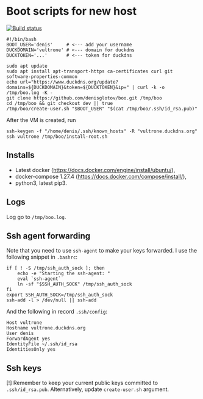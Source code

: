 Boot scripts for new host
=========================

[![Build status]](https://travis-ci.org/denisglotov/boo)

[Build status]: https://travis-ci.org/denisglotov/boo.svg?branch=master

``` shell
#!/bin/bash
BOOT_USER='denis'     # <--- add your username
DUCKDOMAIN='vultrone' # <--- domain for duckdns
DUCKTOKEN='...'       # <--- token for duckdns

sudo apt update
sudo apt install apt-transport-https ca-certificates curl git software-properties-common
echo url="https://www.duckdns.org/update?domains=${DUCKDOMAIN}&token=${DUCKTOKEN}&ip=" | curl -k -o /tmp/boo.log -K -
git clone https://github.com/denisglotov/boo.git /tmp/boo
cd /tmp/boo && git checkout dev || true
/tmp/boo/create-user.sh "$BOOT_USER" "$(cat /tmp/boo/.ssh/id_rsa.pub)"
```

After the VM is created, run

``` shell
ssh-keygen -f "/home/denis/.ssh/known_hosts" -R "vultrone.duckdns.org"
ssh vultrone /tmp/boo/install-root.sh
```

Installs
--------

* Latest docker (https://docs.docker.com/engine/install/ubuntu/),
* docker-compose 1.27.4 (https://docs.docker.com/compose/install/),
* python3, latest pip3.

Logs
----

Log go to `/tmp/boo.log`.


Ssh agent forwarding
--------------------

Note that you need to use `ssh-agent` to make your keys forwarded. I use the
following snippet in `.bashrc`:

``` shell
if [ ! -S /tmp/ssh_auth_sock ]; then
    echo -e "Starting the ssh-agent: "
    eval `ssh-agent`
    ln -sf "$SSH_AUTH_SOCK" /tmp/ssh_auth_sock
fi
export SSH_AUTH_SOCK=/tmp/ssh_auth_sock
ssh-add -l > /dev/null || ssh-add
```

And the following in record `.ssh/config`:

    Host vultrone
    Hostname vultrone.duckdns.org
    User denis
    ForwardAgent yes
    IdentityFile ~/.ssh/id_rsa
    IdentitiesOnly yes


Ssh keys
--------

[!] Remember to keep your current public keys committed to
`.ssh/id_rsa.pub`. Alternatively, update `create-user.sh` argument.
